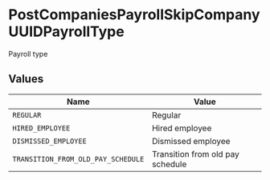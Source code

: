 # PostCompaniesPayrollSkipCompanyUUIDPayrollType

Payroll type


## Values

| Name                               | Value                              |
| ---------------------------------- | ---------------------------------- |
| `REGULAR`                          | Regular                            |
| `HIRED_EMPLOYEE`                   | Hired employee                     |
| `DISMISSED_EMPLOYEE`               | Dismissed employee                 |
| `TRANSITION_FROM_OLD_PAY_SCHEDULE` | Transition from old pay schedule   |